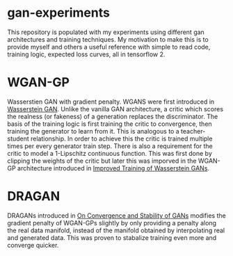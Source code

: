 # gan-experiments
This repository is populated with my experiments using different gan architectures and training techniques.
My motivation to make this is to provide myself and others a useful reference with simple to read code, training logic, expected loss curves, all in tensorflow 2. 

# WGAN-GP
Wasserstien GAN with gradient penalty. WGANS were first introduced in [Wasserstein GAN](https://arxiv.org/pdf/1701.07875.pdf). Unlike the vanilla GAN architecture, a critic which scores the realness (or fakeness) of a generation replaces the discriminator. The basis of the training logic is first training the critic to convergence, then training the generator to learn from it. This is analogous to a teacher-student relationship. In order to achieve this the critic is trained multiple times per every generator train step. There is also a requirement for the critic to model a 1-Lipschitz continuous function. This was first done by clipping the weights of the critic but later this was imporved in the WGAN-GP architecture introduced in [Improved Training of Wasserstein GANs](https://arxiv.org/pdf/1704.00028.pdf).

# DRAGAN
DRAGANs introduced in [On Convergence and Stability of GANs](https://arxiv.org/pdf/1705.07215.pdf) modifies the gradient penalty of WGAN-GPs slightly by only providing a penalty along the real data manifold, instead of the manifold obtained by interpolating real and generated data. This was proven to stabalize training even more and converge quicker.
